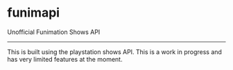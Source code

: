 # funimapi
Unofficial Funimation Shows API

---

This is built using the playstation shows API. This is a work in progress and has very limited features at the moment.
